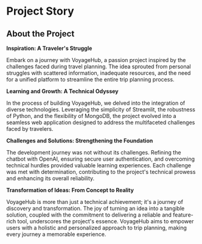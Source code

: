 # Project Story

## About the Project

**Inspiration: A Traveler's Struggle**

Embark on a journey with VoyageHub, a passion project inspired by the challenges faced during travel planning. The idea sprouted from personal struggles with scattered information, inadequate resources, and the need for a unified platform to streamline the entire trip planning process.

**Learning and Growth: A Technical Odyssey**

In the process of building VoyageHub, we delved into the integration of diverse technologies. Leveraging the simplicity of Streamlit, the robustness of Python, and the flexibility of MongoDB, the project evolved into a seamless web application designed to address the multifaceted challenges faced by travelers.

**Challenges and Solutions: Strengthening the Foundation**

The development journey was not without its challenges. Refining the chatbot with OpenAI, ensuring secure user authentication, and overcoming technical hurdles provided valuable learning experiences. Each challenge was met with determination, contributing to the project's technical prowess and enhancing its overall reliability.

**Transformation of Ideas: From Concept to Reality**

VoyageHub is more than just a technical achievement; it's a journey of discovery and transformation. The joy of turning an idea into a tangible solution, coupled with the commitment to delivering a reliable and feature-rich tool, underscores the project's essence. VoyageHub aims to empower users with a holistic and personalized approach to trip planning, making every journey a memorable experience.

